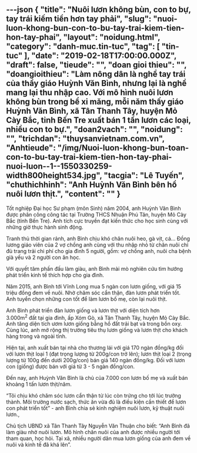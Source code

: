 ---json
{
    "title": "Nuôi lươn không bùn, con to bự, tay trái kiếm tiền hơn tay phải",
    "slug": "nuoi-luon-khong-bun-con-to-bu-tay-trai-kiem-tien-hon-tay-phai",
    "layout": "noidung.html",
    "category": "danh-muc.tin-tuc",
    "tag": [
        "tin-tuc"
    ],
    "date": "2019-02-18T17:00:00.000Z",
    "draft": false,
    "tieude": "",
    "doan gioi thieu": "",
    "doangioithieu": "Làm nông dân là nghề tay trái của thầy giáo Huỳnh Văn Bình, nhưng lại là nghề mang lại thu nhập cao. Với mô hình nuôi lươn không bùn trong bể xi măng, mỗi năm thấy giáo Huỳnh Văn Bình, xã Tân Thanh Tây, huyện Mỏ Cày Bắc, tỉnh Bến Tre xuất bán 1 tấn lươn các loại, nhiều con to bự.",
    "doan2vach": "",
    "noidung": "",
    "trichdan": "thuysanvietnam.com.vn",
    "Anhtieude": "/img/Nuoi-luon-khong-bun-toan-con-to-bu-tay-trai-kiem-tien-hon-tay-phai-nuoi-luon--1--1550330259-width800height534.jpg",
    "tacgia": "Lê Tuyến",
    "chuthichhinh": "Anh Huỳnh Văn Bình bên hồ nuôi lươn thịt.",
    "__content__": ""
}
---
<p>Tốt nghiệp Đại học Sư phạm (m&ocirc;n Sinh) năm 2004, anh Huỳnh Văn B&igrave;nh được ph&acirc;n c&ocirc;ng c&ocirc;ng t&aacute;c tại Trường THCS Nhuận Ph&uacute; T&acirc;n, huyện Mỏ C&agrave;y Bắc (tỉnh Bến Tre). Anh t&iacute;ch cực truyền đạt kiến thức cho học sinh c&ugrave;ng với những giờ thực h&agrave;nh sinh động.</p>

<p>Tranh thủ thời gian rảnh, anh B&igrave;nh chịu kh&oacute; chăn nu&ocirc;i heo, g&agrave; vịt, c&aacute;&hellip; Đồng lương gi&aacute;o vi&ecirc;n của 2 vợ chồng anh c&ugrave;ng với thu nhập nhỏ từ chăn nu&ocirc;i chỉ đủ trang trải chi ph&iacute; cho gia đ&igrave;nh 5 người, gồm: vợ chồng anh, nu&ocirc;i cha bệnh gi&agrave; yếu v&agrave; 2 người con ăn học.</p>

<p>Với quyết t&acirc;m phấn đấu l&agrave;m gi&agrave;u, anh B&igrave;nh m&agrave;i m&ograve; nghi&ecirc;n cứu t&igrave;m hướng ph&aacute;t triển kinh tế th&iacute;ch hợp cho gia đ&igrave;nh.</p>

<p>Năm 2015, anh B&igrave;nh tới Vĩnh Long mua 5 ng&agrave;n con lươn giống, với gi&aacute; 15 triệu đồng đem về nu&ocirc;i. Nhờ chăm s&oacute;c cẩn thận, đ&agrave;n lươn ph&aacute;t triển tốt. Anh tuyển chọn những con tốt để l&agrave;m lươn bố mẹ, c&ograve;n lại nu&ocirc;i thịt.</p>

<p>Anh B&igrave;nh ph&aacute;t triển đ&agrave;n lươn giống v&agrave; lươn thịt với diện t&iacute;ch hơn 3.000m<sup>2</sup>&nbsp;đất tại gia đ&igrave;nh, ấp X&oacute;m G&ograve;, x&atilde; T&acirc;n Thanh T&acirc;y, huyện Mỏ C&agrave;y Bắc. Anh tăng diện t&iacute;ch ươm lươn giống bằng hồ đất trải bạt v&agrave; trong bồn oxy. C&ugrave;ng l&uacute;c, anh mở rộng thị trường ti&ecirc;u thụ lươn giống v&agrave; lươn thịt cho kh&aacute;ch h&agrave;ng trong v&agrave; ngo&agrave;i tỉnh.</p>

<p>Hiện tại, anh xuất b&aacute;n tại nh&agrave; cho thương l&aacute;i với gi&aacute; 170 ng&agrave;n đồng/kg đối với lươn thịt loại 1 (đạt trọng lượng từ 200g/con trở l&ecirc;n); lươn thịt loại 2 (trọng lượng từ 100g đến dưới 200g/con) b&aacute;n gi&aacute; 140 ng&agrave;n đồng/kg. Đối với lươn con (giống) được b&aacute;n với gi&aacute; từ 3 - 5 ng&agrave;n đồng/con.</p>

<p>Đến nay, anh Huỳnh Văn B&igrave;nh l&agrave; chủ của 7.000 con lươn bố mẹ v&agrave; xuất b&aacute;n khoảng 1 tấn lươn thịt/năm.</p>

<p>&ldquo;T&ocirc;i chịu kh&oacute; chăm s&oacute;c lươn cẩn thận từ l&uacute;c c&ograve;n trứng cho tới l&uacute;c trưởng th&agrave;nh. M&ocirc;i trường nước sạch, thức ăn vừa đủ l&agrave; điều kiện cần thiết để lươn con ph&aacute;t triển tốt&rdquo; - anh B&igrave;nh chia sẻ kinh nghiệm nu&ocirc;i lươn, kỹ thuật nu&ocirc;i lươn.,</p>

<p>Chủ tịch UBND x&atilde; T&acirc;n Thanh T&acirc;y Nguyễn Văn Thuận cho biết: &ldquo;Anh B&igrave;nh đ&atilde; l&agrave;m gi&agrave;u nhờ nu&ocirc;i lươn. M&ocirc; h&igrave;nh chăn nu&ocirc;i của anh được nhiều người tới tham quan, học hỏi. Tại x&atilde;, nhiều người d&acirc;n mua lươn giống của anh đem về nu&ocirc;i v&agrave; kinh tế đ&atilde; kh&aacute; l&ecirc;n&rdquo;.</p>

